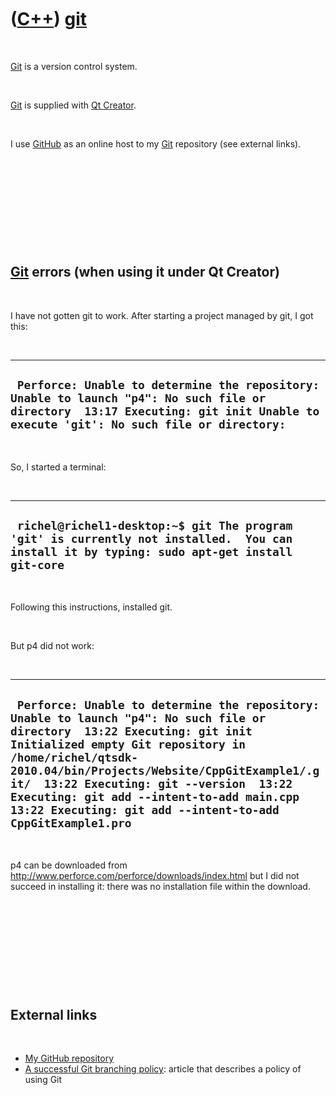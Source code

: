 
 

 

 

 

 

([C++](Cpp.md)) [git](CppGit.md)
==================================

 

[Git](CppGit.md) is a version control system.

 

[Git](CppGit.md) is supplied with [Qt Creator](CppQtCreator.md).

 

I use [GitHub](CppGitHub.md) as an online host to my [Git](CppGit.md)
repository (see external links).

 

 

 

 

 

[Git](CppGit.md) errors (when using it under Qt Creator)
---------------------------------------------------------

 

I have not gotten git to work. After starting a project managed by git,
I got this:

 

  ----------------------------------------------------------------------------------------------------------------------------------------------------------------------------------
  ` Perforce: Unable to determine the repository: Unable to launch "p4": No such file or directory  13:17 Executing: git init Unable to execute 'git': No such file or directory:`
  ----------------------------------------------------------------------------------------------------------------------------------------------------------------------------------

 

So, I started a terminal:

 

  ---------------------------------------------------------------------------------------------------------------------------------------------
  ` richel@richel1-desktop:~$ git The program 'git' is currently not installed.  You can install it by typing: sudo apt-get install git-core`
  ---------------------------------------------------------------------------------------------------------------------------------------------

 

Following this instructions, installed git.

 

But p4 did not work:

 

  ---------------------------------------------------------------------------------------------------------------------------------------------------------------------------------------------------------------------------------------------------------------------------------------------------------------------------------------------------------------------------------------
  ` Perforce: Unable to determine the repository: Unable to launch "p4": No such file or directory  13:22 Executing: git init Initialized empty Git repository in /home/richel/qtsdk-2010.04/bin/Projects/Website/CppGitExample1/.git/  13:22 Executing: git --version  13:22 Executing: git add --intent-to-add main.cpp  13:22 Executing: git add --intent-to-add CppGitExample1.pro`
  ---------------------------------------------------------------------------------------------------------------------------------------------------------------------------------------------------------------------------------------------------------------------------------------------------------------------------------------------------------------------------------------

 

p4 can be downloaded from
http://www.perforce.com/perforce/downloads/index.html but I did not
succeed in installing it: there was no installation file within the
download.

 

 

 

 

 

External links
--------------

 

-   [My GitHub
    repository](http://github.com/richelbilderbeek/ProjectRichelBilderbeek)
-   [A successful Git branching
    policy](http://nvie.com/posts/a-successful-git-branching-model):
    article that describes a policy of using Git

 

 

 

 

 

 

